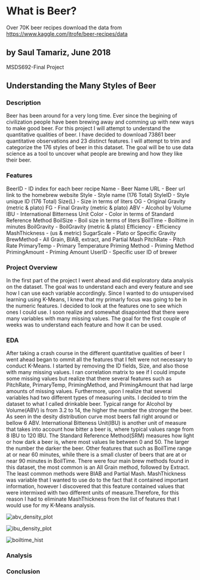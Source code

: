 # What is Beer?
Over 70K beer recipes
download the data from https://www.kaggle.com/jtrofe/beer-recipes/data

## by Saul Tamariz, June 2018
MSDS692-Final Project

## Understanding the Many Styles of Beer


### Description
Beer has been around for a very long time. Ever since the begining of civilization people have been brewing away and comming up with new ways to make good beer. For this project I will attempt to understand the quantitative qualities of beer. I have decided to download 73861 beer quantitative observations and 23 distinct features. I will attempt to trim and categorize the 176 styles of beer in this dataset. The goal will be to use data science as a tool to uncover what people are brewing and how they like their beer. 

### Features
BeerID - ID index for each beer recipe
Name - Beer Name
URL - Beer url link to the homebrew website
Style - Style name (176 Total)
StyleID - Style unique ID (176 Total)
Size(L) - Size in terms of liters 
OG - Original Gravity (metric & plato)
FG - Final Gravity (metric & plato)
ABV - Alcohol by Volume
IBU - International Bitterness Unit
Color - Color in terms of Standard Reference Method
BoilSize - Boil size in terms of liters
BoilTime - Boiltime in minutes
BoilGravity - BoilGravity (metric & plato)
Efficiency - Efficiency
MashThickness - (us & metric)
SugarScale - Plato or Specific Gravity
BrewMethod - All Grain, BIAB, extract, and Partial Mash
PitchRate - Pitch Rate
PrimaryTemp - Primary Temperature
Priming Method - Priming Method
PrimingAmount - Priming Amount
UserID - Specific user ID of brewer

### Project Overview
In the first part of the project I went ahead and did exploratory data analysis on the dataset. The goal was to understand each and every feature and see how I can use each variable accordingly. Since I wanted to do unsupervised learning using K-Means, I knew that my primarly focus was going to be in the numeric features. I decided to look at the features one to see which ones I could use. I soon realize and somewhat disapointed that there were many variables with many missing values. The goal for the first couple of weeks was to understand each feature and how it can be used. 

### EDA
After taking a crash course in the different quantitative qualities of beer I went ahead began to ommit all the features that I felt were not necessary to conduct K-Means. I started by removing the ID fields, Size, and also those with many missing values. I ran correlation matrix to see if I could impute some missing values but realize that there several features such as PitchRate, PrimaryTemp, PrimingMethod, and PrimingAmount that had large amounts of missing values. Furthermore, upon I realize that several variables had two different types of measuring units. I decided to trim the dataset to what I called drinkable beer. Typical range for Alcohol by Volume(ABV) is from 3.2 to 14, the higher the number the stronger the beer. As seen in the 
desity distribution curve most beers fall right around or bellow 6 ABV. International Bitteness Unit(IBU) is another unit of measure that takes into account how bitter a beer is, where typical values range from 8 IBU to 120 IBU. The Standard Reference Method(SRM) measures how light or how dark a beer is, where most values lie between 0 and 50. The larger the number the darker the beer. Other features that such as BoilTime range at or near 60 minutes, while there is a small cluster of beers that are at or near 90 minutes in BoilTime. There were four main brew methods found in this dataset, the most common is an All Grain method, followed by Extract. The least common methods were BIAB and Partial Mash. MashThickness was variable that I wanted to use do to the fact that it contained important information, however I discovered that this feature contained values that were intermixed with two different units of measure.Therefore, for this reason I had to eliminate MashThickness from the list of features that I would use for my K-Means analysis. 

![abv_density_plot](https://user-images.githubusercontent.com/36432832/42034666-0117f15c-7a9e-11e8-8ab9-f7f09cec0ab1.png)

![ibu_density_plot](https://user-images.githubusercontent.com/36432832/42034795-615da0b6-7a9e-11e8-9da5-9e6b61e23792.png)

![boiltime_hist](https://user-images.githubusercontent.com/36432832/42034900-b2034ee4-7a9e-11e8-89c1-aaed5298c7c8.png)


### Analysis


### Conclusion


